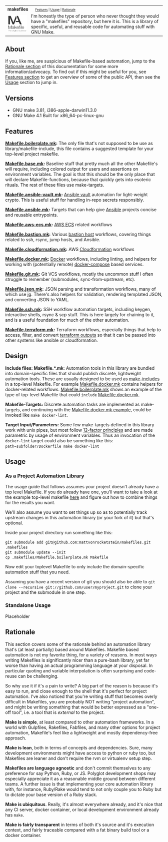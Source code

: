 <table>
  <tr>
    <td colspan=2><strong>
      makefiles
      </strong>&nbsp;&nbsp;&nbsp;&nbsp;
      <small><small>
        <a href=#Features>Features</a> |
        <a href=#Usage>Usage</a> |
        <a href=#Rationale>Rationale</a>
      </small><small>
    </td>
  </tr>
  <tr>
    <td width=15%>
      <a href=https://github.com/mattvonrocketstein/makefiles>
        <img src=img/icon.png style="width:150px">
      </a>
    </td>
    <td>
I'm honestly the type of person who never thought they would have a "makefiles" repository, but here it is.  This is a library of specific, useful, and reusable code for automating stuff with GNU Make.
    </td>
  </tr>
</table>

## About

If you, like me, are suspicious of Makefile-based automation, jump to the <a href=#rationale>Rationale section</a> of this documentation for some more information/advocacy.  To find out if this might be useful for you, see <a href=#features>Features section</a> to get an overview of some of the public API, then see the <a href=#usage>Usage</a> section to jump in.

## Versions

* GNU make 3.81, i386-apple-darwin11.3.0
* GNU Make 4.1 Built for x86_64-pc-linux-gnu

## Features

**[Makefile.boilerplate.mk](Makefile.boilerplate.mk):** The only file that's not supposed to be use as library/makefile-include, this file contains a suggested template for your top-level project makefile.

**[Makefile.base.mk](Makefile.base.mk):** Baseline stuff that pretty much all the other Makefile's will require, including colored output for users and assertions on environment variables.  The goal is that this should be the only place that will declare Makefile-functions, because that quickly gets into esoteric rituals.  The rest of these files use make-targets.

**[Makefile.ansible-vault.mk](Makefile.ansible-vault.mk):** [Ansible vault](https://docs.ansible.com/ansible/2.4/vault.html) automation for light-weight crypto.  This is useful stuff for handling in-repo secrets responsibly.

**[Makefile.ansible.mk](Makefile.ansible.mk):** Targets that can help give [Ansible](https://docs.ansible.com/) projects concise and reusable entrypoints.

**[Makefile.aws-ecs.mk](#):** [AWS ECS](http://docs.aws.amazon.com/cli/latest/reference/ecs/) related workflows

**[Makefile.bastion.mk](#):** Various [bastion host](https://en.wikipedia.org/wiki/Bastion_host) workflows, covering things related to ssh, rsync, jump hosts, and Ansible.

**[Makefile.cloudformation.mk](#):** AWS [Cloudformation](https://aws.amazon.com/cloudformation/) workflows

**[Makefile.docker.mk](#):** [Docker](https://www.docker.com/) workflows, including linting, and helpers for working with (potentially remote) [docker-compose](https://docs.docker.com/compose/) based services.

**[Makefile.git.mk](#):** Git VCS workflows, mostly the uncommon stuff I often struggle to remember (submodules, sync-from-upstream, etc).

**[Makefile.json.mk](#):** JSON parsing and transformation workflows, many of which use [jq](#placeholder).  There's also helpers for validation, rendering templated JSON, and converting JSON to YAML.

**[Makefile.ssh.mk](#):**  SSH workflow automation targets, including keygen, interactive shells, rsync & scp stuff.  This is here largely for chaining to it, and is a useful foundation for much of the other automation.

**[Makefile.terraform.mk](#):**  Terraform workflows, especially things that help to access, filter, and convert [terraform outputs](#) so that it can be passed into other systems like ansible or cloudformation.

## Design

**Include files: Makefile.*.mk**:  Automation tools in this library are bundled into domain-specific files that should publish discrete, lightweight automation tools.  These are usually designed to be used as [make-includes]([include](https://www.gnu.org/software/make/manual/html_node/Include.html)) in a top-level Makefile.  For example [Makefile.docker.mk](Makefile.docker.mk) contains helpers for docker-related workflows.  [Makefile.boilerplate.mk](Makefile.boilerplate.mk) shows an example of the type of top-level Makefile that could `include` [Makefile.docker.mk](Makefile.docker.mk).

**Makefile-Targets:**  Discrete automation tasks are implemented as make-targets, and continuing with the [Makefile.docker.mk example](Makefile.docker.mk), could be invoked like `make docker-lint`.

**Target Input/Parameters:** Some few make-targets defined in this library work with unix pipes, but most follow [12-factor principles](https://12factor.net/config) and are made parametric by usage of environment variables.  Thus an invocation of the `docker-lint` target could also be something like this:  `path=subfolder/Dockerfile make docker-lint`

## Usage

### As a Project Automation Library

The usage guide that follows assumes your project doesn't already have a top level Makefile.  If you do already have one, you'll want to take a look at the example top-level makefile [here](Makefile.boilerplate.mk) and figure out how to combine things for the results you want.

We'll also assume you want to set things up so as to potentially track upstream changes in this automation library (or your fork of it) but that's optional.  

Inside your project directory run something like this:

    git submodule add git@github.com:mattvonrocketstein/makefiles.git .makefiles
    git submodule update --init
    cp .makefiles/Makefile.boilerplate.mk Makefile

Now edit your toplevel Makefile to only include the domain-specific automation stuff that you need.

Assuming you have a recent version of git you should also be able to `git clone --recursive git://github.com/user/myproject.git` to clone your project and the submodule in one step.

### Standalone Usage

Placeholder

## Rationale

This section covers some of the rationale behind an automation library that's (at least partially) based around Makefiles.  Makefile based automation is not my favorite thing, for a variety of reasons.  In most ways writing Makefiles is significantly nicer than a pure-bash library, yet far worse than having an actual programming language at your disposal.  In particular quoting and variable interpolation is often surprising and code-reuse can be challenging.  

So why use it if it's a pain to write?  A big part of the reason is because it's easy to run, and close enough to the shell that it's perfect for project automation.  I've also noticed that you're writing stuff that becomes overly difficult in Makefiles, you are probably NOT writing "project automation", and might be writing something that would be better expressed as a "one-off tool", i.e. a tool that is *external* to the project.

**Make is simple**, at least compared to other automation frameworks.  In a world with Gulpfiles, Rakefiles, Fabfiles, and many other options for project automation, Makefile's feel like a lightweight and mostly dependency-free approach.

**Make is lean**, both in terms of concepts and dependencies.  Sure, many development environments might have access to python or ruby too, but Makefiles are leaner and don't require the rvm or virtualenv setup step.  

**Makefiles are language agnostic** and don't commit themselves to any preference for say Python, Ruby, or JS.  Polyglot development shops may especially appreciate it as a reasonable middle ground between different teams.  A further issue is that implementing your core automation library with, for instance, Ruby/Rake would tend to not only couple you to Ruby but to dictate your base version of a Ruby stack.

**Make is ubiquitous**.  Really, it's almost everywhere already, and it's nice that any CI server, docker container, or local development environment already has `make`.  

**Make is fairly transparent** in terms of both it's source and it's execution context, and fairly traceable compared with a fat binary build tool or a docker container.
